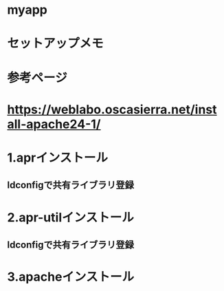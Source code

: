 # myapp
# セットアップメモ
# 参考ページ
# https://weblabo.oscasierra.net/install-apache24-1/
# 1.aprインストール
## ldconfigで共有ライブラリ登録
# 2.apr-utilインストール
## ldconfigで共有ライブラリ登録
# 3.apacheインストール